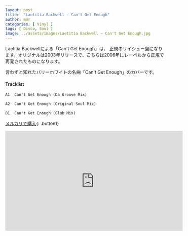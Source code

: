 ```yaml
---
layout: post
title:  "Laetitia Backwell – Can't Get Enough"
author: mmr
categories: [ Vinyl ]
tags: [ Disco, Soul ]
image: ../assets/images/Laetitia Backwell – Can't Get Enough.jpg
---
```


Laetitia Backwellによる「Can't Get Enough」は、
正規のリイシュー盤になります。オリジナルは2003年リリースで、こちらは2006年にレーベルから正規で再発されたものになります。

言わずと知れたバリーホワイトの名曲「Can't Get Enough」のカバーです。

#### Tracklist
```md
A1  Can't Get Enough (Da Groove Mix)

A2  Can't Get Enough (Original Soul Mix)

B1  Can't Get Enough (Club Mix)
```

[メルカリで購入](https://jp.mercari.com/item/m63458208694?afid=6142608987){: .button1}

<iframe width="560" height="315" src="https://www.youtube.com/embed/Jn5qXq8weoo?si=ZgMbRXkZ3-ZHZd1I" title="YouTube video player" frameborder="0" allow="accelerometer; autoplay; clipboard-write; encrypted-media; gyroscope; picture-in-picture; web-share" referrerpolicy="strict-origin-when-cross-origin" allowfullscreen></iframe>